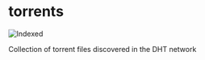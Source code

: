 torrents 
========
![Indexed](https://img.shields.io/badge/indexed-220871-blue)

Collection of torrent files discovered in the DHT network
